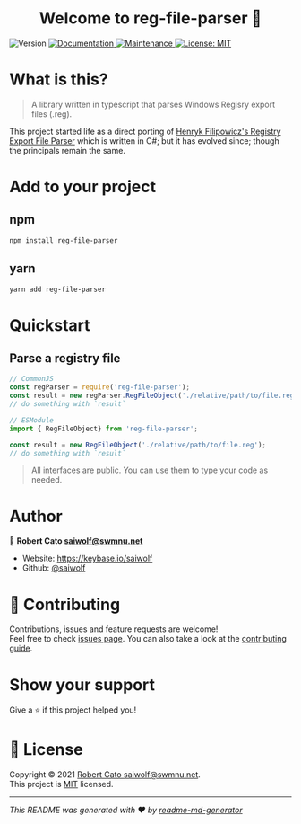 <h1 align="center">Welcome to reg-file-parser 👋</h1>
<p>
  <img alt="Version" src="https://img.shields.io/badge/version-0.0.1-blue.svg?cacheSeconds=2592000" />
  <a href="https://github.com/saiwolf/reg-file-parser#readme" target="_blank">
    <img alt="Documentation" src="https://img.shields.io/badge/documentation-yes-brightgreen.svg" />
  </a>
  <a href="https://github.com/saiwolf/reg-file-parser/graphs/commit-activity" target="_blank">
    <img alt="Maintenance" src="https://img.shields.io/badge/Maintained%3F-yes-green.svg" />
  </a>
  <a href="https://github.com/saiwolf/reg-file-parser/blob/master/LICENSE" target="_blank">
    <img alt="License: MIT" src="https://img.shields.io/github/license/saiwolf/reg-file-parser" />
  </a>
</p>

# What is this?

> A library written in typescript that parses Windows Regisry export files (.reg). 

This project started life as a direct porting of [Henryk Filipowicz's Registry Export File Parser](https://www.codeproject.com/Tips/125573/Registry-Export-File-reg-Parser) which is written in C#; but it has evolved since; though the principals remain the same.

# Add to your project
## npm
```sh
npm install reg-file-parser
```
## yarn

```sh
yarn add reg-file-parser
```
# Quickstart
## Parse a registry file

```js
// CommonJS
const regParser = require('reg-file-parser');
const result = new regParser.RegFileObject('./relative/path/to/file.reg');
// do something with `result`
```

```js
// ESModule
import { RegFileObject} from 'reg-file-parser';

const result = new RegFileObject('./relative/path/to/file.reg');
// do something with `result`
```

> All interfaces are public. You can use them to type your code as needed.
# Author

👤 **Robert Cato <saiwolf@swmnu.net>**

* Website: https://keybase.io/saiwolf
* Github: [@saiwolf](https://github.com/saiwolf)

# 🤝 Contributing

Contributions, issues and feature requests are welcome!<br />Feel free to check [issues page](https://github.com/saiwolf/reg-file-parser/issues). You can also take a look at the [contributing guide](https://github.com/saiwolf/reg-file-parser/blob/master/CONTRIBUTING.md).

# Show your support

Give a ⭐️ if this project helped you!

# 📝 License

Copyright © 2021 [Robert Cato <saiwolf@swmnu.net>](https://github.com/saiwolf).<br />
This project is [MIT](https://github.com/saiwolf/reg-file-parser/blob/master/LICENSE) licensed.

***
_This README was generated with ❤️ by [readme-md-generator](https://github.com/kefranabg/readme-md-generator)_